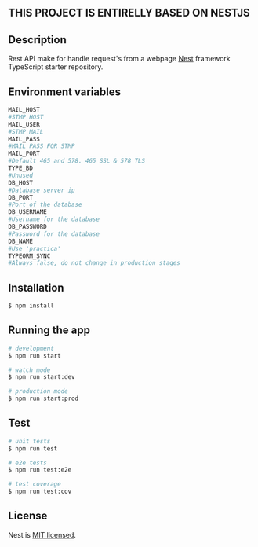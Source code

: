 ## THIS PROJECT IS ENTIRELLY BASED ON NESTJS

## Description

Rest API make for handle request's from a webpage
[Nest](https://github.com/nestjs/nest) framework TypeScript starter repository.

## Environment variables

```bash
MAIL_HOST
#STMP HOST
MAIL_USER
#STMP MAIL
MAIL_PASS
#MAIL PASS FOR STMP
MAIL_PORT
#Default 465 and 578. 465 SSL & 578 TLS 
TYPE_BD
#Unused
DB_HOST
#Database server ip
DB_PORT
#Port of the database
DB_USERNAME
#Username for the database
DB_PASSWORD
#Password for the database
DB_NAME
#Use 'practica'
TYPEORM_SYNC
#Always false, do not change in production stages 
```

## Installation

```bash
$ npm install
```

## Running the app

```bash
# development
$ npm run start

# watch mode
$ npm run start:dev

# production mode
$ npm run start:prod
```

## Test

```bash
# unit tests
$ npm run test

# e2e tests
$ npm run test:e2e

# test coverage
$ npm run test:cov
```


## License

Nest is [MIT licensed](LICENSE).
